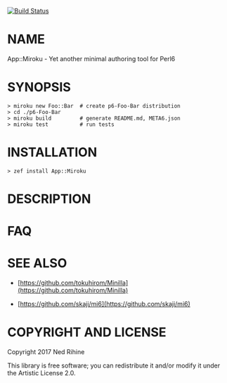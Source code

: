 [![Build Status](https://travis-ci.org/noqisofon/p6-miroku.svg?branch=master)](https://travis-ci.org/noqisofon/p6-miroku)

NAME
====

App::Miroku - Yet another minimal authoring tool for Perl6

SYNOPSIS
========

    > miroku new Foo::Bar  # create p6-Foo-Bar distribution
    > cd ./p6-Foo-Bar
    > miroku build         # generate README.md, META6.json
    > miroku test          # run tests

INSTALLATION
============

    > zef install App::Miroku

DESCRIPTION
===========

FAQ
===

SEE ALSO
========

  * [https://github.com/tokuhirom/Minilla](https://github.com/tokuhirom/Minilla)

  * [https://github.com/skaji/mi6](https://github.com/skaji/mi6)

COPYRIGHT AND LICENSE
=====================

Copyright 2017 Ned Rihine

This library is free software; you can redistribute it and/or modify it under the Artistic License 2.0.
